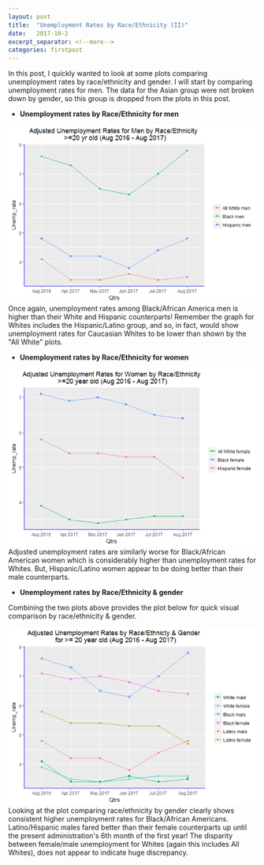 ```yaml
---
layout: post
title:  "Unemployment Rates by Race/Ethnicity (II)"
date:   2017-10-2
excerpt_separator: <!--more-->
categories: firstpost
---
```


In this post, I quickly wanted to look at some plots comparing unemployment rates by race/ethnicity and gender.
I will start by comparing unemployment rates for men. The data for the Asian group were not broken down by gender, so this group is dropped from the plots in this post.

- **Unemployment rates by Race/Ethnicity for men**

<img src="/images/unnamed-chunk-6-1.png"/>
<!--more-->
Once again, unemployment rates among Black/African America men is higher than their White and Hispanic counterparts! Remember the graph for Whites includes the Hispanic/Latino group, and so, in fact, would show unemployment rates for Caucasian Whites to be lower than shown by the "All White" plots.

- **Unemployment rates by Race/Ethnicity for women**

<img src="/images/plot-1.png"/> 
Adjusted unemployment rates are similarly worse for Black/African American women which is considerably higher than unemployment rates for Whites. But, Hispanic/Latino women appear to be doing better than their male counterparts.

- **Unemployment rates by Race/Ethnicity & gender**

Combining the two plots above provides the plot below for quick visual comparison by race/ethnicity & gender.

<img src="/images/plot1-1.png"/>
Looking at the plot comparing race/ethnicity by gender clearly shows consistent higher unemployment rates for Black/African Americans. Latino/Hispanic males fared better than their female counterparts up until the present administration's 6th month of the first year! The disparity between female/male unemployment for Whites (again this includes All Whites), does not appear to indicate huge discrepancy.
